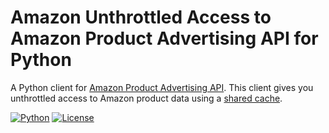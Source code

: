 Amazon Unthrottled Access to Amazon Product Advertising API for Python
=======================================================
A Python client for [Amazon Product Advertising API](https://docs.aws.amazon.com/AWSECommerceService/latest/DG/Welcome.html). This client gives you unthrottled access to Amazon product data using a [shared cache](https://www.commercedna.com/).

[![Python](https://img.shields.io/badge/Python-3.x-%23FFD140)](https://www.python.org/)
[![License](https://img.shields.io/badge/License-MIT-%23e83633)](https://github.com/sergioteula/python-amazon-paapi/blob/master/LICENSE)
